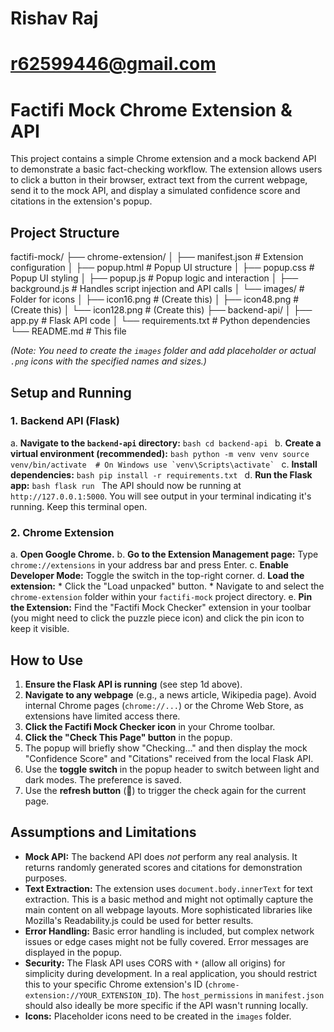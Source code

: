 # Rishav Raj
# r62599446@gmail.com

# Factifi Mock Chrome Extension & API

This project contains a simple Chrome extension and a mock backend API to demonstrate a basic fact-checking workflow. The extension allows users to click a button in their browser, extract text from the current webpage, send it to the mock API, and display a simulated confidence score and citations in the extension's popup.

## Project Structure


factifi-mock/
├── chrome-extension/
│   ├── manifest.json         # Extension configuration
│   ├── popup.html            # Popup UI structure
│   ├── popup.css             # Popup UI styling
│   ├── popup.js              # Popup logic and interaction
│   ├── background.js         # Handles script injection and API calls
│   └── images/               # Folder for icons
│       ├── icon16.png        # (Create this)
│       ├── icon48.png        # (Create this)
│       └── icon128.png       # (Create this)
├── backend-api/
│   ├── app.py                # Flask API code
│   └── requirements.txt      # Python dependencies
└── README.md                 # This file


*(Note: You need to create the `images` folder and add placeholder or actual `.png` icons with the specified names and sizes.)*

## Setup and Running

### 1. Backend API (Flask)

a.  **Navigate to the `backend-api` directory:**
    ```bash
    cd backend-api
    ```
b.  **Create a virtual environment (recommended):**
    ```bash
    python -m venv venv
    source venv/bin/activate  # On Windows use `venv\Scripts\activate`
    ```
c.  **Install dependencies:**
    ```bash
    pip install -r requirements.txt
    ```
d.  **Run the Flask app:**
    ```bash
    flask run
    ```
    The API should now be running at `http://127.0.0.1:5000`. You will see output in your terminal indicating it's running. Keep this terminal open.

### 2. Chrome Extension

a.  **Open Google Chrome.**
b.  **Go to the Extension Management page:** Type `chrome://extensions` in your address bar and press Enter.
c.  **Enable Developer Mode:** Toggle the switch in the top-right corner.
d.  **Load the extension:**
    * Click the "Load unpacked" button.
    * Navigate to and select the `chrome-extension` folder within your `factifi-mock` project directory.
e.  **Pin the Extension:** Find the "Factifi Mock Checker" extension in your toolbar (you might need to click the puzzle piece icon) and click the pin icon to keep it visible.

## How to Use

1.  **Ensure the Flask API is running** (see step 1d above).
2.  **Navigate to any webpage** (e.g., a news article, Wikipedia page). Avoid internal Chrome pages (`chrome://...`) or the Chrome Web Store, as extensions have limited access there.
3.  **Click the Factifi Mock Checker icon** in your Chrome toolbar.
4.  **Click the "Check This Page" button** in the popup.
5.  The popup will briefly show "Checking..." and then display the mock "Confidence Score" and "Citations" received from the local Flask API.
6.  Use the **toggle switch** in the popup header to switch between light and dark modes. The preference is saved.
7.  Use the **refresh button** (🔄) to trigger the check again for the current page.

## Assumptions and Limitations

* **Mock API:** The backend API does *not* perform any real analysis. It returns randomly generated scores and citations for demonstration purposes.
* **Text Extraction:** The extension uses `document.body.innerText` for text extraction. This is a basic method and might not optimally capture the main content on all webpage layouts. More sophisticated libraries like Mozilla's Readability.js could be used for better results.
* **Error Handling:** Basic error handling is included, but complex network issues or edge cases might not be fully covered. Error messages are displayed in the popup.
* **Security:** The Flask API uses CORS with `*` (allow all origins) for simplicity during development. In a real application, you should restrict this to your specific Chrome extension's ID (`chrome-extension://YOUR_EXTENSION_ID`). The `host_permissions` in `manifest.json` should also ideally be more specific if the API wasn't running locally.
* **Icons:** Placeholder icons need to be created in the `images` folder.
